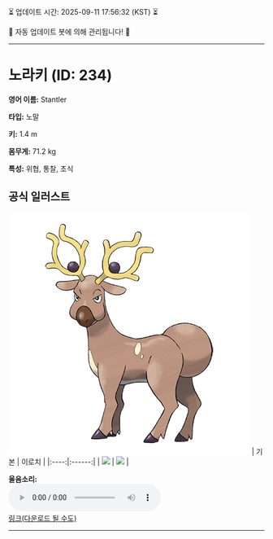 
⏳ 업데이트 시간: 2025-09-11 17:56:32 (KST) ⏳

🤖 자동 업데이트 봇에 의해 관리됩니다! 🤖

---

# 노라키 (ID: 234)
**영어 이름:** Stantler

**타입:** 노말

**키:** 1.4 m

**몸무게:** 71.2 kg

**특성:** 위협, 통찰, 초식

## 공식 일러스트
![](https://raw.githubusercontent.com/PokeAPI/sprites/master/sprites/pokemon/other/official-artwork/234.png)
| 기본 | 이로치 |
|:----:|:------:|
| <img src="http://play.pokemonshowdown.com/sprites/ani/stantler.gif" width="200"> | <img src="http://play.pokemonshowdown.com/sprites/ani-shiny/stantler.gif" width="200"> |

**울음소리:**<br><audio controls src="https://raw.githubusercontent.com/PokeAPI/cries/main/cries/pokemon/latest/234.ogg"></audio><br> [링크(다운로드 될 수도)](https://raw.githubusercontent.com/PokeAPI/cries/main/cries/pokemon/latest/234.ogg)


---
